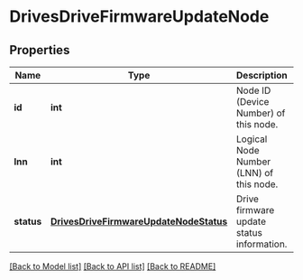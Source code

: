 # DrivesDriveFirmwareUpdateNode

## Properties
Name | Type | Description | Notes
------------ | ------------- | ------------- | -------------
**id** | **int** | Node ID (Device Number) of this node. | [optional] 
**lnn** | **int** | Logical Node Number (LNN) of this node. | [optional] 
**status** | [**DrivesDriveFirmwareUpdateNodeStatus**](DrivesDriveFirmwareUpdateNodeStatus.md) | Drive firmware update status information. | [optional] 

[[Back to Model list]](../README.md#documentation-for-models) [[Back to API list]](../README.md#documentation-for-api-endpoints) [[Back to README]](../README.md)



